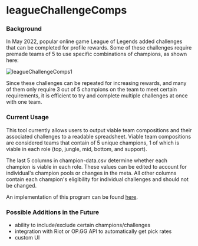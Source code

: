 # leagueChallengeComps

### Background
In May 2022, popular online game League of Legends added challenges that can be completed for profile rewards. Some of these challenges require premade teams of 5 to use specific combinations of champions, as shown here:

![leagueChallengeComps1](https://user-images.githubusercontent.com/62409637/168711549-c4682988-93b2-45f3-9868-dc723d91b9e3.JPG)

Since these challenges can be repeated for increasing rewards, and many of them only require 3 out of 5 champions on the team to meet certain requirements, it is efficient to try and complete multiple challenges at once with one team.

### Current Usage

This tool currently allows users to output viable team compositions and their associated challenges to a readable spreadsheet. Viable team compositions are considered teams that contain of 5 unique champions, 1 of which is viable in each role (top, jungle, mid, bottom, and support).

The last 5 columns in champion-data.csv determine whether each champion is viable in each role. These values can be edited to account for individual's champion pools or changes in the meta. All other columns contain each champion's eligibility for individual challenges and should not be changed.

An implementation of this program can be found [here](https://docs.google.com/spreadsheets/d/1jJN_3mmbIPbhcAxE8yQlq94SPVrk6g5JdgUzIYE5Ybs/edit?usp=sharing).

### Possible Additions in the Future
* ability to include/exclude certain champions/challenges
* integration with Riot or OP.GG API to automatically get pick rates
* custom UI
